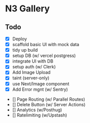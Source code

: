 # N3 Gallery

## Todo

- [x] Deploy
- [x] scaffold basic UI with mock data
- [x] tidy up build
- [x] setup DB (w/ vercel postgress)
- [x] integrate UI with DB
- [x] setup auth (w/ Clerk)
- [x] Add Image Upload
- [x] taint (server-only)
- [x] use Next/Image component
- [x] Add Error mgnt (w/ Sentry)
- [] Page Routing (w/ Parallel Routes)
- [] Delete Button (w/ Server Actions)
- [] Analytics (w/Posthug)
- [] Ratelimiting (w/Upstash)
